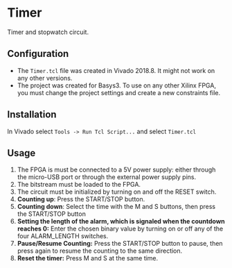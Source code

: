 # Timer
Timer and stopwatch circuit.

## Configuration
* The `Timer.tcl` file was created in Vivado 2018.8. It might not work on any other versions.
* The project was created for Basys3. To use on any other Xilinx FPGA, you must change the project settings and create a new constraints file.

## Installation
In Vivado select `Tools -> Run Tcl Script...` and select `Timer.tcl`

## Usage
1. The FPGA is must be connected to a 5V power supply: either through the micro-USB port or through the external power supply pins.
1. The bitstream must be loaded to the FPGA.
1. The circuit must be initialized by turning on and off the RESET switch.
1. **Counting up**: Press the START/STOP button.
1. **Counting down**: Select the time with the M and S buttons, then press the START/STOP button
1. **Setting the length of the alarm, which is signaled when the countdown reaches 0:** Enter the chosen binary value by turning on or off any of the four ALARM\_LENGTH switches.
1. **Pause/Resume Counting:** Press the START/STOP button to pause, then press again to resume the counting to the same direction.
1. **Reset the timer:** Press M and S at the same time.
 #
